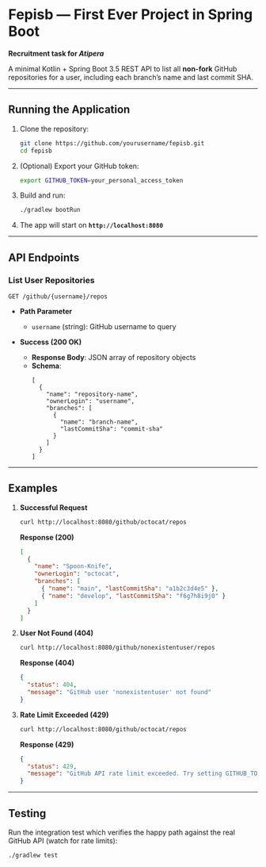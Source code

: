 # Fepisb — First Ever Project in Spring Boot

**Recruitment task for _Atipera_**

A minimal Kotlin + Spring Boot 3.5 REST API to list all **non-fork** GitHub repositories for a user, including each branch’s name and last commit SHA.

---

## Running the Application

1. Clone the repository:
   ```bash
   git clone https://github.com/yourusername/fepisb.git
   cd fepisb
   ```
2. (Optional) Export your GitHub token:
   ```bash
   export GITHUB_TOKEN=your_personal_access_token
   ```
3. Build and run:
   ```bash
   ./gradlew bootRun
   ```
4. The app will start on **`http://localhost:8080`**

---

## API Endpoints

### List User Repositories

```
GET /github/{username}/repos
```

- **Path Parameter**
    - `username` (string): GitHub username to query

- **Success (200 OK)**
    - **Response Body**: JSON array of repository objects
    - **Schema**:
      ```jsonc
      [
        {
          "name": "repository-name",
          "ownerLogin": "username",
          "branches": [
            {
              "name": "branch-name",
              "lastCommitSha": "commit-sha"
            }
          ]
        }
      ]
      ```

---

## Examples

1. **Successful Request**
   ```bash
   curl http://localhost:8080/github/octocat/repos
   ```
   **Response (200)**
   ```json
   [
     {
       "name": "Spoon-Knife",
       "ownerLogin": "octocat",
       "branches": [
         { "name": "main", "lastCommitSha": "a1b2c3d4e5" },
         { "name": "develop", "lastCommitSha": "f6g7h8i9j0" }
       ]
     }
   ]
   ```

2. **User Not Found (404)**
   ```bash
   curl http://localhost:8080/github/nonexistentuser/repos
   ```
   **Response (404)**
   ```json
   {
     "status": 404,
     "message": "GitHub user 'nonexistentuser' not found"
   }
   ```

3. **Rate Limit Exceeded (429)**
   ```bash
   curl http://localhost:8080/github/octocat/repos
   ```
   **Response (429)**
   ```json
   {
     "status": 429,
     "message": "GitHub API rate limit exceeded. Try setting GITHUB_TOKEN as an environment variable."
   }
   ```

---

## Testing

Run the integration test which verifies the happy path against the real GitHub API (watch for rate limits):

```bash
./gradlew test
```

